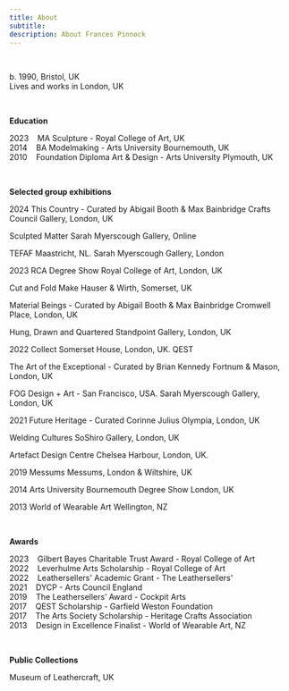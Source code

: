```yaml
---
title: About
subtitle: 
description: About Frances Pinnock
---
```


<br /> 

b. 1990, Bristol, UK  
Lives and works in London, UK

<br />  

**Education**  

2023&nbsp;&nbsp;&nbsp; MA Sculpture - Royal College of Art, UK  
2014&nbsp;&nbsp;&nbsp; BA Modelmaking - Arts University Bournemouth, UK  
2010&nbsp;&nbsp;&nbsp; Foundation Diploma Art & Design - Arts University Plymouth, UK  

<br /> 


**Selected group exhibitions**  

2024
This Country - Curated by Abigail Booth & Max Bainbridge 
Crafts Council Gallery, London, UK  

Sculpted Matter 
Sarah Myerscough Gallery, Online  
 
TEFAF Maastricht, NL. 
Sarah Myerscough Gallery, London

2023
RCA Degree Show
Royal College of Art, London, UK  

Cut and Fold 
Make Hauser & Wirth, Somerset, UK  

Material Beings - Curated by Abigail Booth & Max Bainbridge 
Cromwell Place, London, UK  

Hung, Drawn and Quartered 
Standpoint Gallery, London, UK  
   
2022
Collect 
Somerset House, London, UK. QEST  

The Art of the Exceptional - Curated by Brian Kennedy
Fortnum & Mason, London, UK   

FOG Design + Art - San Francisco, USA. 
Sarah Myerscough Gallery, London, UK  

2021
Future Heritage - Curated Corinne Julius
Olympia, London, UK  

Welding Cultures 
SoShiro Gallery, London, UK  

Artefact 
Design Centre Chelsea Harbour, London, UK. 

2019
Messums 
Messums, London & Wiltshire, UK  

2014
Arts University Bournemouth Degree Show 
London, UK  

2013
World of Wearable Art 
Wellington, NZ  

<br />  

  
**Awards** 

2023&nbsp;&nbsp;&nbsp; Gilbert Bayes Charitable Trust Award - Royal College of Art  
2022&nbsp;&nbsp;&nbsp; Leverhulme Arts Scholarship - Royal College of Art   
2022&nbsp;&nbsp;&nbsp; Leathersellers' Academic Grant - The Leathersellers'    
2021&nbsp;&nbsp;&nbsp; DYCP - Arts Council England  
2019&nbsp;&nbsp;&nbsp; The Leathersellers’ Award - Cockpit Arts  
2017&nbsp;&nbsp;&nbsp; QEST Scholarship - Garfield Weston Foundation  
2017&nbsp;&nbsp;&nbsp; The Arts Society Scholarship - Heritage Crafts Association  
2013&nbsp;&nbsp;&nbsp; Design in Excellence Finalist - World of Wearable Art, NZ  

<br /> 


**Public Collections** 

Museum of Leathercraft, UK  

<br />  




 











